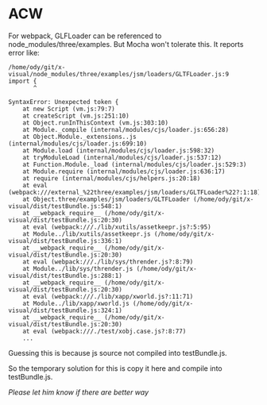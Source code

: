 # ACW

For webpack, GLFLoader can be referenced to node_modules/three/examples. But Mocha
won't tolerate this. It reports error like:

```
/home/ody/git/x-visual/node_modules/three/examples/jsm/loaders/GLTFLoader.js:9
import {
       ^

SyntaxError: Unexpected token {
    at new Script (vm.js:79:7)
    at createScript (vm.js:251:10)
    at Object.runInThisContext (vm.js:303:10)
    at Module._compile (internal/modules/cjs/loader.js:656:28)
    at Object.Module._extensions..js (internal/modules/cjs/loader.js:699:10)
    at Module.load (internal/modules/cjs/loader.js:598:32)
    at tryModuleLoad (internal/modules/cjs/loader.js:537:12)
    at Function.Module._load (internal/modules/cjs/loader.js:529:3)
    at Module.require (internal/modules/cjs/loader.js:636:17)
    at require (internal/modules/cjs/helpers.js:20:18)
    at eval (webpack:///external_%22three/examples/jsm/loaders/GLTFLoader%22?:1:18)
    at Object.three/examples/jsm/loaders/GLTFLoader (/home/ody/git/x-visual/dist/testBundle.js:548:1)
    at __webpack_require__ (/home/ody/git/x-visual/dist/testBundle.js:20:30)
    at eval (webpack:///./lib/xutils/assetkeepr.js?:5:95)
    at Module../lib/xutils/assetkeepr.js (/home/ody/git/x-visual/dist/testBundle.js:336:1)
    at __webpack_require__ (/home/ody/git/x-visual/dist/testBundle.js:20:30)
    at eval (webpack:///./lib/sys/thrender.js?:8:79)
    at Module../lib/sys/thrender.js (/home/ody/git/x-visual/dist/testBundle.js:288:1)
    at __webpack_require__ (/home/ody/git/x-visual/dist/testBundle.js:20:30)
    at eval (webpack:///./lib/xapp/xworld.js?:11:71)
    at Module../lib/xapp/xworld.js (/home/ody/git/x-visual/dist/testBundle.js:324:1)
    at __webpack_require__ (/home/ody/git/x-visual/dist/testBundle.js:20:30)
    at eval (webpack:///./test/xobj.case.js?:8:77)
	...
```

Guessing this is because js source not compiled into testBundle.js.

So the temporary solution for this is copy it here and compile into testBundle.js.

*Please let him know if there are better way*

